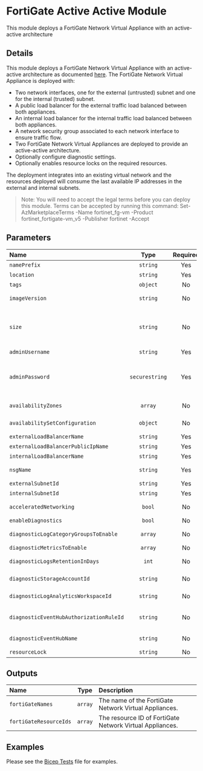 # FortiGate Active Active Module

This module deploys a FortiGate Network Virtual Appliance with an active-active architecture

## Details

This module deploys a FortiGate Network Virtual Appliance with an active-active architecture as documented [here](https://github.com/fortinet/azure-templates/tree/main/FortiGate/Active-Active-ELB-ILB).
The FortiGate Network Virtual Appliance is deployed with:

- Two network interfaces, one for the external (untrusted) subnet and one for the internal (trusted) subnet.
- A public load balancer for the external traffic load balanced between both appliances.
- An internal load balancer for the internal traffic load balanced between both appliances.
- A network security group associated to each network interface to ensure traffic flow.
- Two FortiGate Network Virtual Appliances are deployed to provide an active-active architecture.
- Optionally configure diagnostic settings.
- Optionally enables resource locks on the required resources.

The deployment integrates into an existing virtual network and the resources deployed will consume the last available IP addresses in the external and internal subnets.

> Note: You will need to accept the legal terms before you can deploy this module. Terms can be accepted by running this command: Set-AzMarketplaceTerms -Name fortinet_fg-vm -Product fortinet_fortigate-vm_v5 -Publisher fortinet -Accept

## Parameters

| Name                                    | Type           | Required | Description                                                                                                                                                                                                                       |
| :-------------------------------------- | :------------: | :------: | :-------------------------------------------------------------------------------------------------------------------------------------------------------------------------------------------------------------------------------- |
| `namePrefix`                            | `string`       | Yes      | Specifies the name prefix for the FortiGate resources.                                                                                                                                                                            |
| `location`                              | `string`       | Yes      | The geo-location where the resource lives.                                                                                                                                                                                        |
| `tags`                                  | `object`       | No       | Optional. Resource tags.                                                                                                                                                                                                          |
| `imageVersion`                          | `string`       | No       | Optional. FortiGate image version. Only required when PAYG sku is selected.                                                                                                                                                       |
| `size`                                  | `string`       | No       | Optional. Specifies the size of the virtual machine. Refer to https://learn.microsoft.com/en-us/azure/templates/microsoft.compute/virtualmachines?pivots=deployment-language-bicep#hardwareprofile for values.                    |
| `adminUsername`                         | `string`       | Yes      | Specifies the name of the administrator account.                                                                                                                                                                                  |
| `adminPassword`                         | `securestring` | Yes      | Specifies the password of the administrator account. Refer to https://docs.microsoft.com/en-us/azure/templates/microsoft.compute/virtualmachines?pivots=deployment-language-bicep#osprofile for password complexity requirements. |
| `availabilityZones`                     | `array`        | No       | Optional. A list of availability zones denoting the zone in which the virtual machine should be deployed.                                                                                                                         |
| `availabilitySetConfiguration`          | `object`       | No       | Optional. The availability set configuration for the virtual machine. Not required if availabilityZones is set.                                                                                                                   |
| `externalLoadBalancerName`              | `string`       | Yes      | The external (public) load balancer name.                                                                                                                                                                                         |
| `externalLoadBalancerPublicIpName`      | `string`       | Yes      | The external (public) load balancer public IP name.                                                                                                                                                                               |
| `internalLoadBalancerName`              | `string`       | Yes      | The internal (private) load balancer name.                                                                                                                                                                                        |
| `nsgName`                               | `string`       | Yes      | The name of the network security group assoicated to the network interfaces.                                                                                                                                                      |
| `externalSubnetId`                      | `string`       | Yes      | Subnet ID for the external (untrust) subnet.                                                                                                                                                                                      |
| `internalSubnetId`                      | `string`       | Yes      | Subnet ID for the internal (trust) subnet.                                                                                                                                                                                        |
| `acceleratedNetworking`                 | `bool`         | No       | Optional. Enable accelerated networking on network interfaces.                                                                                                                                                                    |
| `enableDiagnostics`                     | `bool`         | No       | Optional. Enable diagnostic logging.                                                                                                                                                                                              |
| `diagnosticLogCategoryGroupsToEnable`   | `array`        | No       | Optional. The name of log category groups that will be streamed.                                                                                                                                                                  |
| `diagnosticMetricsToEnable`             | `array`        | No       | Optional. The name of metrics that will be streamed.                                                                                                                                                                              |
| `diagnosticLogsRetentionInDays`         | `int`          | No       | Optional. Specifies the number of days that logs will be kept for; a value of 0 will retain data indefinitely.                                                                                                                    |
| `diagnosticStorageAccountId`            | `string`       | No       | Optional. Storage account resource id. Only required if enableDiagnostics is set to true.                                                                                                                                         |
| `diagnosticLogAnalyticsWorkspaceId`     | `string`       | No       | Optional. Log analytics workspace resource id. Only required if enableDiagnostics is set to true.                                                                                                                                 |
| `diagnosticEventHubAuthorizationRuleId` | `string`       | No       | Optional. Event hub authorization rule for the Event Hubs namespace. Only required if enableDiagnostics is set to true.                                                                                                           |
| `diagnosticEventHubName`                | `string`       | No       | Optional. Event hub name. Only required if enableDiagnostics is set to true.                                                                                                                                                      |
| `resourceLock`                          | `string`       | No       | Optional. Specify the type of resource lock.                                                                                                                                                                                      |

## Outputs

| Name                   | Type    | Description                                              |
| :--------------------- | :-----: | :------------------------------------------------------- |
| `fortiGateNames`       | `array` | The name of the FortiGate Network Virtual Appliances.    |
| `fortiGateResourceIds` | `array` | The resource ID of FortiGate Network Virtual Appliances. |

## Examples

Please see the [Bicep Tests](test/main.test.bicep) file for examples.